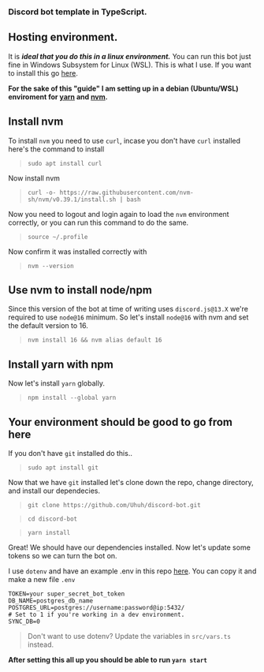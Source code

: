 ### Discord bot template in TypeScript.

## Hosting environment.
It is ***ideal that you do this in a linux environment.*** You can run this bot just fine in Windows Subsystem for Linux (WSL). This is what I use. If you want to install this go [here](https://docs.microsoft.com/en-us/windows/wsl/install).

**For the sake of this "guide" I am setting up in a debian (Ubuntu/WSL) enviroment for [yarn](https://classic.yarnpkg.com/lang/en/docs/install) and [nvm](https://github.com/nvm-sh/nvm).**

## Install nvm
To install `nvm` you need to use `curl`, incase you don't have `curl` installed here's the command to install
> `sudo apt install curl`

Now install nvm
> `curl -o- https://raw.githubusercontent.com/nvm-sh/nvm/v0.39.1/install.sh | bash`

Now you need to logout and login again to load the `nvm` environment correctly, or you can run this command to do the same.
> `source ~/.profile`

Now confirm it was installed correctly with
> `nvm --version`

## Use nvm to install node/npm

Since this version of the bot at time of writing uses `discord.js@13.X` we're required to use `node@16` minimum. So let's install `node@16` with nvm and set the default version to 16.
> `nvm install 16 && nvm alias default 16`

## Install yarn with npm
Now let's install `yarn` globally.
> `npm install --global yarn`

## **Your environment should be good to go from here**
If you don't have `git` installed do this..
> `sudo apt install git`

Now that we have `git` installed let's clone down the repo, change directory, and install our dependecies.
> `git clone https://github.com/Uhuh/discord-bot.git`

> `cd discord-bot`

> `yarn install`

Great! We should have our dependencies installed. Now let's update some tokens so we can turn the bot on.

I use `dotenv` and have an example .env in this repo [here](https://github.com/Uhuh/discord-bot/blob/master/.env.example). You can copy it and make a new file `.env`
```.env
TOKEN=your super_secret_bot_token
DB_NAME=postgres_db_name
POSTGRES_URL=postgres://username:password@ip:5432/
# Set to 1 if you're working in a dev environment.
SYNC_DB=0
```
> Don't want to use dotenv? Update the variables in `src/vars.ts` instead.

**After setting this all up you should be able to run `yarn start`**